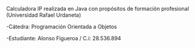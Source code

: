 Calculadora IP realizada en Java con propósitos de formación profesional (Universidad Rafael Urdaneta)

-Cátedra: Programación Orientada a Objetos

-Estudiante: Alonso Figueroa / C.i: 28.536.894
